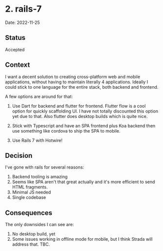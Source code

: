 # 2. rails-7

Date: 2022-11-25

## Status

Accepted

## Context

I want a decent solution to creating cross-platform web and mobile applications, without having to maintain literally 4 applications.  Ideally I could stick to one language for the entire stack, both backend and frontend.

A few options are around for that:

1) Use Dart for backend and flutter for frontend.  Flutter flow is a cool option for quickly scaffolding UI.  I have not totally discounted this option yet due to that.  Also flutter does desktop builds which is quite nice.

2) Stick with Typescript and have an SPA frontend plus Koa backend then use something like cordova to ship the SPA to mobile.

3) Use Rails 7 with Hotwire!

## Decision

I've gone with rails for several reasons:

1) Backend tooling is amazing
2) Seems like SPA aren't that great actually and it's more efficient to send HTML fragments.
3) Minimal JS needed
4) Single codebase

## Consequences

The only downsides I can see are:

1) No desktop build, yet
2) Some issues working in offline mode for mobile, but I think Strada will address that.  TBC.
